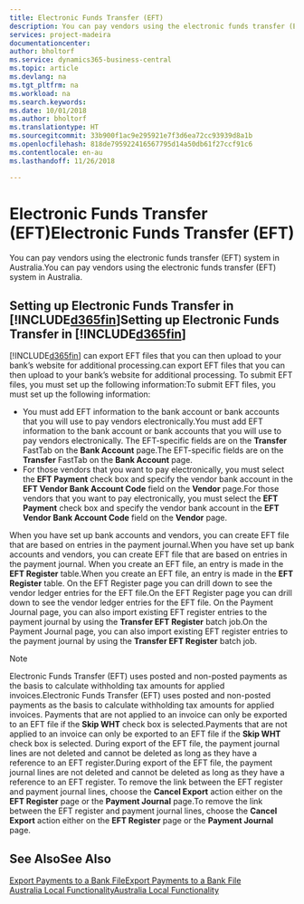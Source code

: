 ```yaml
---
title: Electronic Funds Transfer (EFT)
description: You can pay vendors using the electronic funds transfer (EFT) system in Australia.
services: project-madeira
documentationcenter: 
author: bholtorf
ms.service: dynamics365-business-central
ms.topic: article
ms.devlang: na
ms.tgt_pltfrm: na
ms.workload: na
ms.search.keywords: 
ms.date: 10/01/2018
ms.author: bholtorf
ms.translationtype: HT
ms.sourcegitcommit: 33b900f1ac9e295921e7f3d6ea72cc93939d8a1b
ms.openlocfilehash: 818de795922416567795d14a50db61f27ccf91c6
ms.contentlocale: en-au
ms.lasthandoff: 11/26/2018

---
```

# <a name="electronic-funds-transfer-eft"></a><span data-ttu-id="f45d7-103">Electronic Funds Transfer (EFT)</span><span class="sxs-lookup"><span data-stu-id="f45d7-103">Electronic Funds Transfer (EFT)</span></span>
<span data-ttu-id="f45d7-104">You can pay vendors using the electronic funds transfer (EFT) system in Australia.</span><span class="sxs-lookup"><span data-stu-id="f45d7-104">You can pay vendors using the electronic funds transfer (EFT) system in Australia.</span></span>  

## <a name="setting-up-electronic-funds-transfer-in-included365finincludesd365finmdmd"></a><span data-ttu-id="f45d7-105">Setting up Electronic Funds Transfer in [!INCLUDE[d365fin](../../includes/d365fin_md.md)]</span><span class="sxs-lookup"><span data-stu-id="f45d7-105">Setting up Electronic Funds Transfer in [!INCLUDE[d365fin](../../includes/d365fin_md.md)]</span></span>  
[!INCLUDE[d365fin](../../includes/d365fin_md.md)] <span data-ttu-id="f45d7-106">can export EFT files that you can then upload to your bank’s website for additional processing.</span><span class="sxs-lookup"><span data-stu-id="f45d7-106">can export EFT files that you can then upload to your bank’s website for additional processing.</span></span> <span data-ttu-id="f45d7-107">To submit EFT files, you must set up the following information:</span><span class="sxs-lookup"><span data-stu-id="f45d7-107">To submit EFT files, you must set up the following information:</span></span>  

* <span data-ttu-id="f45d7-108">You must add EFT information to the bank account or bank accounts that you will use to pay vendors electronically.</span><span class="sxs-lookup"><span data-stu-id="f45d7-108">You must add EFT information to the bank account or bank accounts that you will use to pay vendors electronically.</span></span> <span data-ttu-id="f45d7-109">The EFT-specific fields are on the **Transfer** FastTab on the **Bank Account** page.</span><span class="sxs-lookup"><span data-stu-id="f45d7-109">The EFT-specific fields are on the **Transfer** FastTab on the **Bank Account** page.</span></span>  
* <span data-ttu-id="f45d7-110">For those vendors that you want to pay electronically, you must select the **EFT Payment** check box and specify the vendor bank account in the **EFT Vendor Bank Account Code** field on the **Vendor** page.</span><span class="sxs-lookup"><span data-stu-id="f45d7-110">For those vendors that you want to pay electronically, you must select the **EFT Payment** check box and specify the vendor bank account in the **EFT Vendor Bank Account Code** field on the **Vendor** page.</span></span>  

<span data-ttu-id="f45d7-111">When you have set up bank accounts and vendors, you can create EFT file that are based on entries in the payment journal.</span><span class="sxs-lookup"><span data-stu-id="f45d7-111">When you have set up bank accounts and vendors, you can create EFT file that are based on entries in the payment journal.</span></span> <span data-ttu-id="f45d7-112">When you create an EFT file, an entry is made in the **EFT Register** table.</span><span class="sxs-lookup"><span data-stu-id="f45d7-112">When you create an EFT file, an entry is made in the **EFT Register** table.</span></span> <span data-ttu-id="f45d7-113">On the EFT Register page you can drill down to see the vendor ledger entries for the EFT file.</span><span class="sxs-lookup"><span data-stu-id="f45d7-113">On the EFT Register page you can drill down to see the vendor ledger entries for the EFT file.</span></span> <span data-ttu-id="f45d7-114">On the Payment Journal page, you can also import existing EFT register entries to the payment journal by using the **Transfer EFT Register** batch job.</span><span class="sxs-lookup"><span data-stu-id="f45d7-114">On the Payment Journal page, you can also import existing EFT register entries to the payment journal by using the **Transfer EFT Register** batch job.</span></span>

> [!NOTE]  
> <span data-ttu-id="f45d7-115">Electronic Funds Transfer (EFT) uses posted and non-posted payments as the basis to calculate withholding tax amounts for applied invoices.</span><span class="sxs-lookup"><span data-stu-id="f45d7-115">Electronic Funds Transfer (EFT) uses posted and non-posted payments as the basis to calculate withholding tax amounts for applied invoices.</span></span> <span data-ttu-id="f45d7-116">Payments that are not applied to an invoice can only be exported to an EFT file if the **Skip WHT** check box is selected.</span><span class="sxs-lookup"><span data-stu-id="f45d7-116">Payments that are not applied to an invoice can only be exported to an EFT file if the **Skip WHT** check box is selected.</span></span> <span data-ttu-id="f45d7-117">During export of the EFT file, the payment journal lines are not deleted and cannot be deleted as long as they have a reference to an EFT register.</span><span class="sxs-lookup"><span data-stu-id="f45d7-117">During export of the EFT file, the payment journal lines are not deleted and cannot be deleted as long as they have a reference to an EFT register.</span></span> <span data-ttu-id="f45d7-118">To remove the link between the EFT register and payment journal lines, choose the **Cancel Export** action either on the **EFT Register** page or the **Payment Journal** page.</span><span class="sxs-lookup"><span data-stu-id="f45d7-118">To remove the link between the EFT register and payment journal lines, choose the **Cancel Export** action either on the **EFT Register** page or the **Payment Journal** page.</span></span>       

## <a name="see-also"></a><span data-ttu-id="f45d7-119">See Also</span><span class="sxs-lookup"><span data-stu-id="f45d7-119">See Also</span></span>  
[<span data-ttu-id="f45d7-120">Export Payments to a Bank File</span><span class="sxs-lookup"><span data-stu-id="f45d7-120">Export Payments to a Bank File</span></span>](../../payables-how-export-payments-bank-file.md)  
[<span data-ttu-id="f45d7-121">Australia Local Functionality</span><span class="sxs-lookup"><span data-stu-id="f45d7-121">Australia Local Functionality</span></span>](australia-local-functionality.md)

